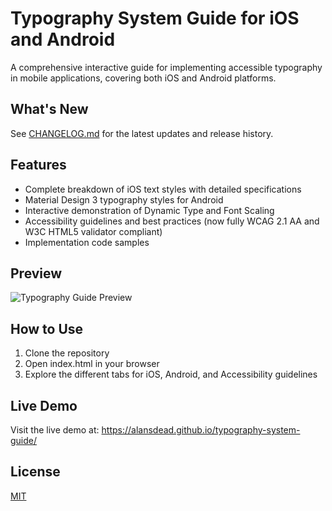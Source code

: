 # Typography System Guide for iOS and Android

A comprehensive interactive guide for implementing accessible typography in mobile applications, covering both iOS and Android platforms.

## What's New
See [CHANGELOG.md](CHANGELOG.md) for the latest updates and release history.

## Features

- Complete breakdown of iOS text styles with detailed specifications
- Material Design 3 typography styles for Android
- Interactive demonstration of Dynamic Type and Font Scaling
- Accessibility guidelines and best practices (now fully WCAG 2.1 AA and W3C HTML5 validator compliant)
- Implementation code samples

## Preview

![Typography Guide Preview](preview.png)

## How to Use

1. Clone the repository
2. Open index.html in your browser
3. Explore the different tabs for iOS, Android, and Accessibility guidelines

## Live Demo

Visit the live demo at: https://alansdead.github.io/typography-system-guide/

## License

[MIT](LICENSE)
